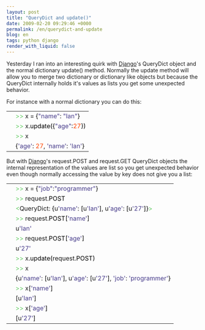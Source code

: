 ```yaml
---
layout: post
title: "QueryDict and update()"
date: 2009-02-20 09:29:46 +0000
permalink: /en/querydict-and-update
blog: en
tags: python django
render_with_liquid: false
---
```


<p>Yesterday I ran into an interesting quirk with <a href="http://www.djangoproject.com/" title="Django">Django</a>'s QueryDict object and the normal dictionary update() method. Normally the update method will allow you to merge two dictionary or dictionary like objects but because the QueryDict internally holds it's values as lists you get some unexpected behavior.</p>

<p>For instance with a normal dictionary you can do this:</p>

<div class="codeblock amc_python amc_short"><table><tr class="amc_code_odd"><td class="amc_line"><div class="amc1"></div></td><td><span style="color: #66cc66;">&gt;&gt;</span> x = <span style="color: black;">&#123;</span><span style="color: #483d8b;">&quot;name&quot;</span>: <span style="color: #483d8b;">&quot;Ian&quot;</span><span style="color: black;">&#125;</span><br /></td></tr><tr class="amc_code_even"><td class="amc_line"><div class="amc2"></div></td><td><span style="color: #66cc66;">&gt;&gt;</span> x.<span style="color: black;">update</span><span style="color: black;">&#40;</span><span style="color: black;">&#123;</span><span style="color: #483d8b;">&quot;age&quot;</span>:<span style="color: #ff4500;">27</span><span style="color: black;">&#125;</span><span style="color: black;">&#41;</span><br /></td></tr><tr class="amc_code_odd"><td class="amc_line"><div class="amc3"></div></td><td><span style="color: #66cc66;">&gt;&gt;</span> x<br /></td></tr><tr class="amc_code_even"><td class="amc_line"><div class="amc4"></div></td><td><span style="color: black;">&#123;</span><span style="color: #483d8b;">'age'</span>: <span style="color: #ff4500;">27</span>, <span style="color: #483d8b;">'name'</span>: <span style="color: #483d8b;">'Ian'</span><span style="color: black;">&#125;</span></td></tr></table></div>

<p>But with <a href="http://www.djangoproject.com/" title="Django">Django</a>'s request.POST and request.GET QueryDict objects the internal representation of the values are list so you get unexpected behavior even though normally accessing the value by key does not give you a list:</p>

<div class="codeblock amc_python amc_short"><table><tr class="amc_code_odd"><td class="amc_line"><div class="amc1"></div></td><td><span style="color: #66cc66;">&gt;&gt;</span> x = <span style="color: black;">&#123;</span><span style="color: #483d8b;">&quot;job&quot;</span>:<span style="color: #483d8b;">&quot;programmer&quot;</span><span style="color: black;">&#125;</span><br /></td></tr><tr class="amc_code_even"><td class="amc_line"><div class="amc2"></div></td><td><span style="color: #66cc66;">&gt;&gt;</span> request.<span style="color: black;">POST</span><br /></td></tr><tr class="amc_code_odd"><td class="amc_line"><div class="amc3"></div></td><td><span style="color: #66cc66;">&lt;</span>QueryDict: <span style="color: black;">&#123;</span>u<span style="color: #483d8b;">'name'</span>: <span style="color: black;">&#91;</span>u<span style="color: #483d8b;">'Ian'</span><span style="color: black;">&#93;</span>, u<span style="color: #483d8b;">'age'</span>: <span style="color: black;">&#91;</span>u<span style="color: #483d8b;">'27'</span><span style="color: black;">&#93;</span><span style="color: black;">&#125;</span><span style="color: #66cc66;">&gt;</span><br /></td></tr><tr class="amc_code_even"><td class="amc_line"><div class="amc4"></div></td><td><span style="color: #66cc66;">&gt;&gt;</span> request.<span style="color: black;">POST</span><span style="color: black;">&#91;</span><span style="color: #483d8b;">'name'</span><span style="color: black;">&#93;</span><br /></td></tr><tr class="amc_code_odd"><td class="amc_line"><div class="amc5"></div></td><td>u<span style="color: #483d8b;">'Ian'</span><br /></td></tr><tr class="amc_code_even"><td class="amc_line"><div class="amc6"></div></td><td><span style="color: #66cc66;">&gt;&gt;</span> request.<span style="color: black;">POST</span><span style="color: black;">&#91;</span><span style="color: #483d8b;">'age'</span><span style="color: black;">&#93;</span><br /></td></tr><tr class="amc_code_odd"><td class="amc_line"><div class="amc7"></div></td><td>u<span style="color: #483d8b;">'27'</span><br /></td></tr><tr class="amc_code_even"><td class="amc_line"><div class="amc8"></div></td><td><span style="color: #66cc66;">&gt;&gt;</span> x.<span style="color: black;">update</span><span style="color: black;">&#40;</span>request.<span style="color: black;">POST</span><span style="color: black;">&#41;</span><br /></td></tr><tr class="amc_code_odd"><td class="amc_line"><div class="amc9"></div></td><td><span style="color: #66cc66;">&gt;&gt;</span> x<br /></td></tr><tr class="amc_code_even"><td class="amc_line"><div class="amc0"><div class="amc1"></div></div></td><td><span style="color: black;">&#123;</span>u<span style="color: #483d8b;">'name'</span>: <span style="color: black;">&#91;</span>u<span style="color: #483d8b;">'Ian'</span><span style="color: black;">&#93;</span>, u<span style="color: #483d8b;">'age'</span>: <span style="color: black;">&#91;</span>u<span style="color: #483d8b;">'27'</span><span style="color: black;">&#93;</span>, <span style="color: #483d8b;">'job'</span>: <span style="color: #483d8b;">'programmer'</span><span style="color: black;">&#125;</span><br /></td></tr><tr class="amc_code_odd"><td class="amc_line"><div class="amc1"><div class="amc1"></div></div></td><td><span style="color: #66cc66;">&gt;&gt;</span> x<span style="color: black;">&#91;</span><span style="color: #483d8b;">'name'</span><span style="color: black;">&#93;</span><br /></td></tr><tr class="amc_code_even"><td class="amc_line"><div class="amc2"><div class="amc1"></div></div></td><td><span style="color: black;">&#91;</span>u<span style="color: #483d8b;">'Ian'</span><span style="color: black;">&#93;</span><br /></td></tr><tr class="amc_code_odd"><td class="amc_line"><div class="amc3"><div class="amc1"></div></div></td><td><span style="color: #66cc66;">&gt;&gt;</span> x<span style="color: black;">&#91;</span><span style="color: #483d8b;">'age'</span><span style="color: black;">&#93;</span><br /></td></tr><tr class="amc_code_even"><td class="amc_line"><div class="amc4"><div class="amc1"></div></div></td><td><span style="color: black;">&#91;</span>u<span style="color: #483d8b;">'27'</span><span style="color: black;">&#93;</span></td></tr></table></div>
